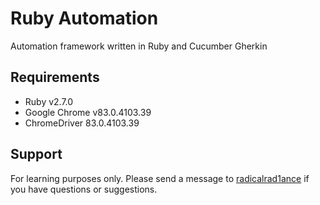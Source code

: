 # Ruby Automation
Automation framework written in Ruby and Cucumber Gherkin

## Requirements
* Ruby v2.7.0
* Google Chrome v83.0.4103.39
* ChromeDriver 83.0.4103.39

## Support
For learning purposes only. Please send a message to [radicalrad1ance](https://github.com/radicalrad1ance/) if you have questions or suggestions.
